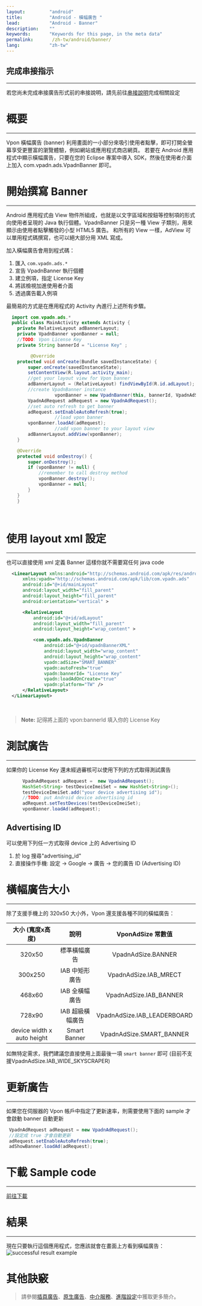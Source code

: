 ```yaml
---
layout:         "android"
title:          "Android - 橫幅廣告 "
lead:           "Android - Banner"
description:    ""
keywords:       "Keywords for this page, in the meta data"
permalink:       /zh-tw/android/banner/
lang:           "zh-tw"
---
```

## 完成串接指示
---
若您尚未完成串接廣告形式前的串接說明，請先前往[串接說明]完成相關設定

# 概要
--------
Vpon 橫幅廣告 (banner) 利用畫面的一小部分來吸引使用者點擊，即可打開全螢幕享受更豐富的瀏覽體驗，例如網站或應用程式商店網頁。
若要在 Android 應用程式中顯示橫幅廣告，只要在您的 Eclipse 專案中導入 SDK，然後在使用者介面上加入 com.vpadn.ads.VpadnBanner 即可。

# 開始撰寫 Banner
---
Android 應用程式由 View 物件所組成，也就是以文字區域和按鈕等控制項的形式向使用者呈現的 Java 執行個體。VpadnBanner 只是另一種 View 子類別，用來顯示由使用者點擊觸發的小型 HTML5 廣告。
和所有的 View 一樣，AdView 可以單用程式碼撰寫，也可以絕大部分用 XML 寫成。

加入橫幅廣告會用到程式碼：

1. 匯入 `com.vpadn.ads.*`
2. 宣告 VpadnBanner 執行個體
3. 建立例項，指定 License Key
4. 將該檢視加進使用者介面
5. 透過廣告載入例項

最簡易的方式是在應用程式的 Activity 內進行上述所有步驟。

```java
  import com.vpadn.ads.*
  public class MainActivity extends Activity {
  	private RelativeLayout adBannerLayout;
  	private VpadnBanner vponBanner = null;
  	//TODO: Vpon License Key
  	private String bannerId = "License Key" ;

         @Override
  	protected void onCreate(Bundle savedInstanceState) {
  		super.onCreate(savedInstanceState);
  		setContentView(R.layout.activity_main);
  		//get your layout view for Vpon banner
  		adBannerLayout = (RelativeLayout) findViewById(R.id.adLayout);
  		//create VpadnBanner instance
                  vponBanner = new VpadnBanner(this, bannerId, VpadnAdSize.SMART_BANNER, "TW");
  		VpadnAdRequest adRequest = new VpadnAdRequest();
  		//set auto refresh to get banner
  		adRequest.setEnableAutoRefresh(true);
                  //load vpon banner
  		vponBanner.loadAd(adRequest);
                  //add vpon banner to your layout view
  		adBannerLayout.addView(vponBanner);
  	}

  	@Override
  	protected void onDestroy() {
  		super.onDestroy();
  		if (vponBanner != null) {
  			//remember to call destroy method
  			vponBanner.destroy();
  			vponBanner = null;
  		}
  	}
    }
```
  <br>

# 使用 layout xml 設定
---
也可以直接使用 xml 定義 Banner 這樣你就不需要寫任何 java code

``` xml
  <LinearLayout xmlns:android="http://schemas.android.com/apk/res/android"
      xmlns:vpadn="http://schemas.android.com/apk/lib/com.vpadn.ads"
      android:id="@+id/mainLayout"
      android:layout_width="fill_parent"
      android:layout_height="fill_parent"
      android:orientation="vertical" >

      <RelativeLayout
          android:id="@+id/adLayout"
          android:layout_width="fill_parent"
          android:layout_height="wrap_content" >

          <com.vpadn.ads.VpadnBanner
              android:id="@+id/vpadnBannerXML"
              android:layout_width="wrap_content"
              android:layout_height="wrap_content"
              vpadn:adSize="SMART_BANNER"
              vpadn:autoFresh="true"
              vpadn:bannerId= "License Key"
              vpadn:loadAdOnCreate="true"
              vpadn:platform="TW" />
      </RelativeLayout>
  </LinearLayout>
```
<br>

> **Note:**
記得將上面的 vpon:bannerId 填入你的 License Key


# 測試廣告
---
如果你的 License Key 還未經過審核可以使用下列的方式取得測試廣告
<br>

```java
      VpadnAdRequest adRequest =  new VpadnAdRequest();
      HashSet<String> testDeviceImeiSet = new HashSet<String>();
      testDeviceImeiSet.add("your device advertising id");
      //TODO: put Android device advertising id
      adRequest.setTestDevices(testDeviceImeiSet);
      vponBanner.loadAd(adRequest);
```

## Advertising ID
可以使用下列任一方式取得 device 上的 Advertising ID

1. 於 log 搜尋"advertising_id"
2. 直接操作手機: 設定 → Google → 廣告 → 您的廣告 ID (Advertising ID)

# 橫幅廣告大小
---
除了支援手機上的 320x50 大小外，Vpon 還支援各種不同的橫幅廣告：

大小 (寬度x高度)             |     說明       |  VponAdSize 常數值
:------------------------: | :-------------:| :-----------------------------:
320x50                     | 標準橫幅廣告     | VpadnAdSize.BANNER
300x250                    | IAB 中矩形廣告     | VpadnAdSize.IAB\_MRECT
468x60                     | IAB 全橫幅廣告   | VpadnAdSize.IAB\_BANNER
728x90                     | IAB 超級橫幅廣告 |  VpadnAdSize.IAB\_LEADERBOARD
device width x auto height | Smart Banner    |  VpadnAdSize.SMART\_BANNER

如無特定需求，我們建議您直接使用上面最後一項 `smart banner` 即可 (目前不支援VpadnAdSize.IAB_WIDE_SKYSCRAPER)


#  更新廣告
---
如果您在伺服器的 Vpon 帳戶中指定了更新速率，則需要使用下面的 sample 才會啟動 banner 自動更新

```java
 VpadnAdRequest adRequest = new VpadnAdRequest();
 //設定成 true 才會自動更新
 adRequest.setEnableAutoRefresh(true);
 adShowBanner.loadAd(adRequest);
```


# 下載 Sample code
---
[前往下載][1]
<br>

# 結果
---
現在只要執行這個應用程式，您應該就會在畫面上方看到橫幅廣告：
<img class="width-400" src="{{site.imgurl}}/A-sdk330-03.png" alt="successful result example">

# 其他訣竅
> 請參閱[插頁廣告](../Interstitial)、[原生廣告](../native)、[中介服務](../mediation)、[進階設定](../advanced)中獲取更多簡介。

[串接說明]: {{site.baseurl}}/zh-tw/android/integration-guide/
[1]:../../android/download/
